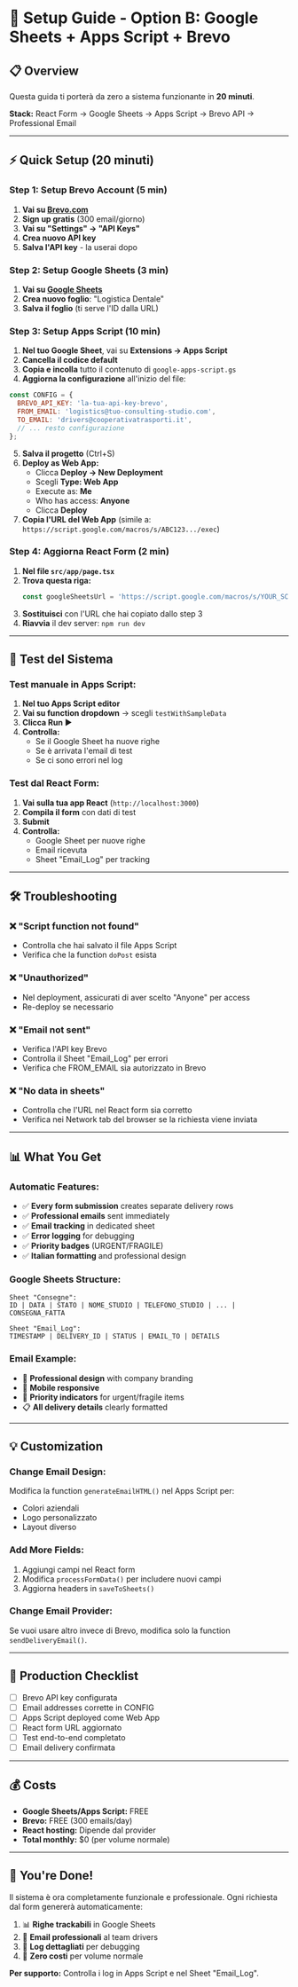 # 🚀 Setup Guide - Option B: Google Sheets + Apps Script + Brevo

## 📋 Overview
Questa guida ti porterà da zero a sistema funzionante in **20 minuti**.

**Stack:**
React Form → Google Sheets → Apps Script → Brevo API → Professional Email

---

## ⚡ Quick Setup (20 minuti)

### **Step 1: Setup Brevo Account (5 min)**

1. **Vai su [Brevo.com](https://brevo.com)** 
2. **Sign up gratis** (300 email/giorno)
3. **Vai su "Settings" → "API Keys"**
4. **Crea nuovo API key** 
5. **Salva l'API key** - la userai dopo

### **Step 2: Setup Google Sheets (3 min)**

1. **Vai su [Google Sheets](https://sheets.google.com)**
2. **Crea nuovo foglio**: "Logistica Dentale"
3. **Salva il foglio** (ti serve l'ID dalla URL)

### **Step 3: Setup Apps Script (10 min)**

1. **Nel tuo Google Sheet**, vai su **Extensions → Apps Script**
2. **Cancella il codice default**
3. **Copia e incolla** tutto il contenuto di `google-apps-script.gs`
4. **Aggiorna la configurazione** all'inizio del file:

```javascript
const CONFIG = {
  BREVO_API_KEY: 'la-tua-api-key-brevo',
  FROM_EMAIL: 'logistics@tuo-consulting-studio.com',
  TO_EMAIL: 'drivers@cooperativatrasporti.it',
  // ... resto configurazione
};
```

5. **Salva il progetto** (Ctrl+S)
6. **Deploy as Web App:**
   - Clicca **Deploy → New Deployment**
   - Scegli **Type: Web App**
   - Execute as: **Me**
   - Who has access: **Anyone**
   - Clicca **Deploy**
7. **Copia l'URL del Web App** (simile a: `https://script.google.com/macros/s/ABC123.../exec`)

### **Step 4: Aggiorna React Form (2 min)**

1. **Nel file `src/app/page.tsx`**
2. **Trova questa riga:**
   ```javascript
   const googleSheetsUrl = 'https://script.google.com/macros/s/YOUR_SCRIPT_ID/exec';
   ```
3. **Sostituisci** con l'URL che hai copiato dallo step 3
4. **Riavvia** il dev server: `npm run dev`

---

## 🧪 Test del Sistema

### **Test manuale in Apps Script:**
1. **Nel tuo Apps Script editor**
2. **Vai su function dropdown** → scegli `testWithSampleData`
3. **Clicca Run** ▶️
4. **Controlla:**
   - Se il Google Sheet ha nuove righe
   - Se è arrivata l'email di test
   - Se ci sono errori nel log

### **Test dal React Form:**
1. **Vai sulla tua app React** (`http://localhost:3000`)
2. **Compila il form** con dati di test
3. **Submit**
4. **Controlla:**
   - Google Sheet per nuove righe
   - Email ricevuta
   - Sheet "Email_Log" per tracking

---

## 🛠 Troubleshooting

### **❌ "Script function not found"**
- Controlla che hai salvato il file Apps Script
- Verifica che la function `doPost` esista

### **❌ "Unauthorized"**
- Nel deployment, assicurati di aver scelto "Anyone" per access
- Re-deploy se necessario

### **❌ "Email not sent"**
- Verifica l'API key Brevo
- Controlla il Sheet "Email_Log" per errori
- Verifica che FROM_EMAIL sia autorizzato in Brevo

### **❌ "No data in sheets"**
- Controlla che l'URL nel React form sia corretto
- Verifica nei Network tab del browser se la richiesta viene inviata

---

## 📊 What You Get

### **Automatic Features:**
- ✅ **Every form submission** creates separate delivery rows
- ✅ **Professional emails** sent immediately  
- ✅ **Email tracking** in dedicated sheet
- ✅ **Error logging** for debugging
- ✅ **Priority badges** (URGENT/FRAGILE)
- ✅ **Italian formatting** and professional design

### **Google Sheets Structure:**
```
Sheet "Consegne":
ID | DATA | STATO | NOME_STUDIO | TELEFONO_STUDIO | ... | CONSEGNA_FATTA

Sheet "Email_Log":  
TIMESTAMP | DELIVERY_ID | STATUS | EMAIL_TO | DETAILS
```

### **Email Example:**
- 🎨 **Professional design** with company branding
- 📱 **Mobile responsive**
- 🚨 **Priority indicators** for urgent/fragile items
- 📋 **All delivery details** clearly formatted

---

## 💡 Customization

### **Change Email Design:**
Modifica la function `generateEmailHTML()` nel Apps Script per:
- Colori aziendali
- Logo personalizzato  
- Layout diverso

### **Add More Fields:**
1. Aggiungi campi nel React form
2. Modifica `processFormData()` per includere nuovi campi
3. Aggiorna headers in `saveToSheets()`

### **Change Email Provider:**
Se vuoi usare altro invece di Brevo, modifica solo la function `sendDeliveryEmail()`.

---

## 🎯 Production Checklist

- [ ] Brevo API key configurata
- [ ] Email addresses corrette in CONFIG
- [ ] Apps Script deployed come Web App
- [ ] React form URL aggiornato
- [ ] Test end-to-end completato
- [ ] Email delivery confirmata

---

## 💰 Costs

- **Google Sheets/Apps Script:** FREE
- **Brevo:** FREE (300 emails/day)
- **React hosting:** Dipende dal provider
- **Total monthly:** $0 (per volume normale)

---

## 🚀 You're Done!

Il sistema è ora completamente funzionale e professionale. Ogni richiesta dal form genererà automaticamente:

1. 📊 **Righe trackabili** in Google Sheets
2. 📧 **Email professionali** al team drivers
3. 📝 **Log dettagliati** per debugging
4. 🎯 **Zero costi** per volume normale

**Per supporto:** Controlla i log in Apps Script e nel Sheet "Email_Log". 